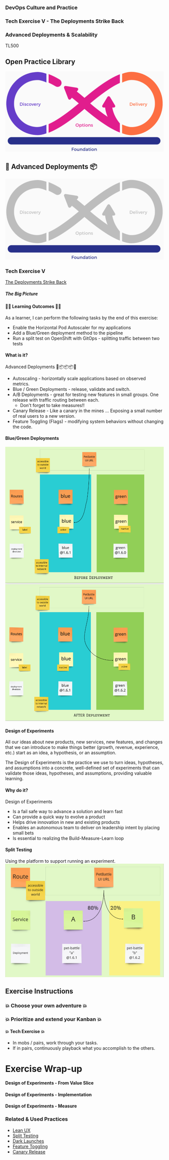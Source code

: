 <!-- .slide: data-background-image="images/RH_NewBrand_Background.png" -->
### DevOps Culture and Practice <!-- .element: class="course-title" -->
### Tech Exercise V - The Deployments Strike Back  <!-- .element: class="title-color" -->
### Advanced Deployments & Scalability <!-- .element: class="title-color" -->
TL500 <!-- .element: class="title-color" -->




<div class="r-stack">
<div class="fragment fade-out" data-fragment-index="0" >
  <h2>Open Practice Library</h2>
  <img src="images/opl-complete.png">
</div>
<div class="fragment current-visible" data-fragment-index="0" >
  <h2>🚚 Advanced Deployments 📦</h2>
  <a target="_blank" href="https://openpracticelibrary.com/practice/blue-green-deployments/">
  <img src="images/opl-foundation.png">
  </a>
</div>
</div>



### Tech Exercise V
[The Deployments Strike Back](https://starwarsintrocreator.kassellabs.io/?ref=redirect#!/DMz-rFy0wN7pOGVTpU6t)



##### The Big Picture <!-- .element: class="title-bottom-left" -->
<!-- .slide: data-background-size="contain" data-background-image="https://rht-labs.com/tech-exercise/5-the-deployments-strike-back/images/big-picture-matomo.jpg", class="white-style" -->



#### 🧑‍🏫 Learning Outcomes 🧑‍💻
As a learner, I can perform the following tasks by the end of this exercise:
* Enable the Horizontal Pod Autoscaler for my applications
* Add a Blue/Green deployment method to the pipeline
* Run a split test on OpenShift with GitOps - splitting traffic between two tests 
<!--
--->



#### What is it?
Advanced Deployments 🚚📦📦📦👷
* Autoscaling - horizontally scale applications based on observed metrics.
* Blue / Green Deployments - release, validate and switch.
* A/B Deployments - great for testing new features in small groups. One release with traffic routing between each.
  * Don't forget to take measures!!
* Canary Release - Like a canary in the mines ... Exposing a small number of real users to a new version.
* Feature Toggling (Flags) - modifying system behaviors without changing the code.



#### Blue/Green Deployments
<div class="r-stack">
  <img class="" data-fragment-index="0" src="images/tech-exercise-v/blue-green-before.png" alt="bg-before">
  <img class="fragment " data-fragment-index="1" src="images/tech-exercise-v/blue-green-after.png" alt="bg-after">
</div>



#### Design of Experiments
All our ideas about new products, new services, new features, and changes that we can introduce to make things better (growth, revenue, experience, etc.) start as an idea, a hypothesis, or an assumption.

The Design of Experiments is the practice we use to turn ideas, hypotheses, and assumptions into a concrete, well-defined set of experiments that can validate those ideas, hypotheses, and assumptions, providing valuable learning.



#### Why do it?
Design of Experiments
* Is a fail safe way to advance a solution and learn fast
* Can provide a quick way to evolve a product
* Helps drive innovation in new and existing products
* Enables an autonomous team to deliver on leadership intent by placing small bets
* Is essential to realizing the Build-Measure-Learn loop



#### Split Testing
Using the platform to support running an experiment.
![ab-test](images/tech-exercise-v/ab-test.png)



## Exercise Instructions



### 💥 Choose your own adventure 💥 <!-- .element: class="title-bottom-left" -->
<!-- .slide: data-background-size="contain" data-background-image="images/tech-exercise-v/tasks.png", class="black-style" data-background-opacity="1"	 -->



### 💥 Prioritize and extend your Kanban 💥 <!-- .element: class="title-bottom-left" -->
<!-- .slide: data-background-size="contain" data-background-image="images/tech-exercise-iii/team-kanban.png", class="black-style" data-background-opacity="1"	 -->



#### 💥 Tech Exercise 💥
* In mobs / pairs, work through your tasks.
* If in pairs, continuously playback what you accomplish to the others.
<!--I've commented on the verbiage playback before, it's odd. Which others? If I am in a pair, do you mean my partner?-->



# Exercise Wrap-up



#### Design of Experiments - From Value Slice <!-- .element: class="title-bottom-left" -->
<!-- .slide: data-background-size="contain" data-background-image="images/tech-exercise-v/pet-battle-experiment.png", class="black-style" data-background-opacity="1"	 -->



#### Design of Experiments - Implementation <!-- .element: class="title-bottom-left" -->
<!-- .slide: data-background-size="contain" data-background-image="images/tech-exercise-v/pet-battle-example.png", class="black-style" data-background-opacity="1"	 -->



#### Design of Experiments - Measure <!-- .element: class="title-bottom-left" -->
<!-- .slide: data-background-size="contain" data-background-image="images/tech-exercise-v/pet-battle-matomo.png", class="black-style" data-background-opacity="1"	 -->



<!-- .slide: data-background-image="images/book-background.jpeg", class="black-style"  data-background-opacity="0.3" -->
### Related & Used Practices
- [Lean UX](https://openpracticelibrary.com/)
- [Split Testing](https://openpracticelibrary.com/)
- [Dark Launches](https://openpracticelibrary.com/)
- [Feature Toggling](https://openpracticelibrary.com/)
- [Canary Release](https://openpracticelibrary.com/)

